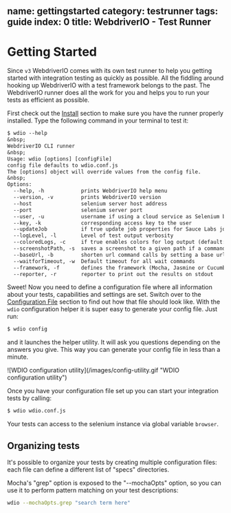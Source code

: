 name: gettingstarted
category: testrunner
tags: guide
index: 0
title: WebdriverIO - Test Runner
---

Getting Started
===============

Since `v3` WebdriverIO comes with its own test runner to help you getting started with integration testing
as quickly as possible. All the fiddling around hooking up WebdriverIO with a test framework belongs to the
past. The WebdriverIO runner does all the work for you and helps you to run your tests as efficient as
possible.

First check out the [Install](/guide/getstarted/install.html) section to make sure you
have the runner properly installed. Type the following command in your terminal to test it:

```txt
$ wdio --help
&nbsp;
WebdriverIO CLI runner
&nbsp;
Usage: wdio [options] [configFile]
config file defaults to wdio.conf.js
The [options] object will override values from the config file.
&nbsp;
Options:
  --help, -h            prints WebdriverIO help menu
  --version, -v         prints WebdriverIO version
  --host                selenium server host address
  --port                selenium server port
  --user, -u            username if using a cloud service as Selenium backend
  --key, -k             corresponding access key to the user
  --updateJob           if true update job properties for Sauce Labs job (default: true)
  --logLevel, -l        Level of test output verbosity
  --coloredLogs, -c     if true enables colors for log output (default: true)
  --screenshotPath, -s  saves a screenshot to a given path if a command failes
  --baseUrl, -b         shorten url command calls by setting a base url
  --waitforTimeout, -w  Default timeout for all wait commands
  --framework, -f       defines the framework (Mocha, Jasmine or Cucumber) to run the specs (default: mocha)
  --reporter, -r        reporter to print out the results on stdout
```

Sweet! Now you need to define a configuration file where all information about your tests, capabilities and
settings are set. Switch over to the [Configuration File](/guide/testrunner/configurationfile.html) section
to find out how that file should look like. With the `wdio` configuration helper it is super easy to
generate your config file. Just run:

```sh
$ wdio config
```

and it launches the helper utility. It will ask you questions depending on the answers you give. This way
you can generate your config file in less than a minute.

<div class="cliwindow" style="width: 92%">
![WDIO configuration utility](/images/config-utility.gif "WDIO configuration utility")
</div>

Once you have your configuration file set up you can start your
integration tests by calling:

```sh
$ wdio wdio.conf.js
```

Your tests can access to the selenium instance via global variable `browser`.

## Organizing tests

It's possible to organize your tests by creating multiple configuration files: each file can define
a different list of "specs" directories.

Mocha's "grep" option is exposed to the "--mochaOpts" option, so you can use it to perform pattern matching
on your test descriptions:

```sh
wdio --mochaOpts.grep "search term here"
```
